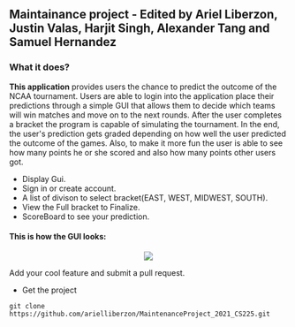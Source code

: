 ## Maintainance project - Edited by Ariel Liberzon, Justin Valas, Harjit Singh, Alexander Tang and Samuel Hernandez

### What it does?

**This application** provides users the chance to predict the outcome of the NCAA tournament. Users are able to login into the application place their predictions through a simple GUI that allows them to decide which teams will win matches and move on to the next rounds. After the user completes a bracket the program is capable of simulating the tournament. In the end, the user's prediction gets graded depending on how well the user predicted the outcome of the games. Also, to make it more fun the user is able to see how many points he or she scored and also how many points other users got.

- Display Gui.
- Sign in or create account.
- A list of divison to select bracket(EAST, WEST, MIDWEST, SOUTH).
- View the Full bracket to Finalize.
- ScoreBoard to see your prediction.

#### This is  how the GUI looks:

<p align="center">
	<img src="https://i.postimg.cc/4N3gws57/BRACKET-PANE.png">
</p>

Add your cool feature and submit a pull request.
- Get the project

```
git clone https://github.com/arielliberzon/MaintenanceProject_2021_CS225.git
```

